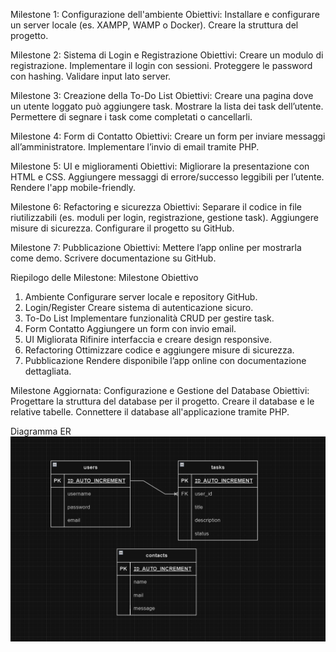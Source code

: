 Milestone 1: Configurazione dell'ambiente
Obiettivi:
Installare e configurare un server locale (es. XAMPP, WAMP o Docker).
Creare la struttura del progetto.

Milestone 2: Sistema di Login e Registrazione
Obiettivi:
Creare un modulo di registrazione.
Implementare il login con sessioni.
Proteggere le password con hashing.
Validare input lato server.

Milestone 3: Creazione della To-Do List
Obiettivi:
Creare una pagina dove un utente loggato può aggiungere task.
Mostrare la lista dei task dell’utente.
Permettere di segnare i task come completati o cancellarli.

Milestone 4: Form di Contatto
Obiettivi:
Creare un form per inviare messaggi all’amministratore.
Implementare l’invio di email tramite PHP.

Milestone 5: UI e miglioramenti
Obiettivi:
Migliorare la presentazione con HTML e CSS.
Aggiungere messaggi di errore/successo leggibili per l’utente.
Rendere l'app mobile-friendly.

Milestone 6: Refactoring e sicurezza
Obiettivi:
Separare il codice in file riutilizzabili (es. moduli per login, registrazione, gestione task).
Aggiungere misure di sicurezza.
Configurare il progetto su GitHub.

Milestone 7: Pubblicazione
Obiettivi:
Mettere l’app online per mostrarla come demo.
Scrivere documentazione su GitHub.

Riepilogo delle Milestone:
Milestone Obiettivo

1. Ambiente Configurare server locale e repository GitHub.
2. Login/Register Creare sistema di autenticazione sicuro.
3. To-Do List Implementare funzionalità CRUD per gestire task.
4. Form Contatto Aggiungere un form con invio email.
5. UI Migliorata Rifinire interfaccia e creare design responsive.
6. Refactoring Ottimizzare codice e aggiungere misure di sicurezza.
7. Pubblicazione Rendere disponibile l’app online con documentazione dettagliata.

Milestone Aggiornata: Configurazione e Gestione del Database
Obiettivi:
Progettare la struttura del database per il progetto.
Creare il database e le relative tabelle.
Connettere il database all'applicazione tramite PHP.

Diagramma ER
![screenshot](image/to-do-list.png)
